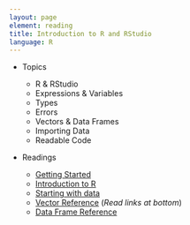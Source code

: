 ```yaml
---
layout: page
element: reading
title: Introduction to R and RStudio
language: R
---
```


* Topics

  * R & RStudio
  * Expressions & Variables
  * Types
  * Errors
  * Vectors & Data Frames
  * Importing Data
  * Readable Code

* Readings

  * [Getting Started](http://www.datacarpentry.org/R-ecology-lesson/00-before-we-start.html)
  * [Introduction to R](http://www.datacarpentry.org/R-ecology-lesson/01-intro-to-r.html)
  * [Starting with data](http://www.datacarpentry.org/R-ecology-lesson/02-starting-with-data.html)
  * [Vector Reference](http://www.r-tutor.com/r-introduction/vector) (*Read links at bottom*)
  * [Data Frame Reference](http://www.r-tutor.com/r-introduction/data-frame)

